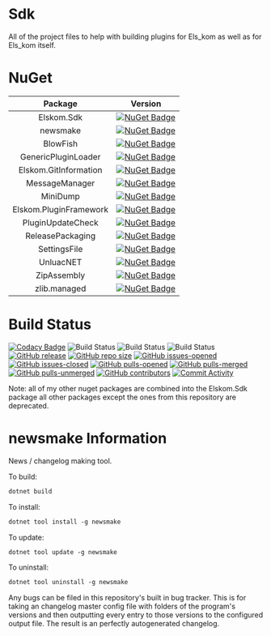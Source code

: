 # Sdk
All of the project files to help with building plugins for Els_kom as well as for Els_kom itself.

# NuGet


| Package | Version |
|:-------:|:-------:|
| Elskom.Sdk | [![NuGet Badge](https://buildstats.info/nuget/Elskom.Sdk?includePreReleases=true)](https://www.nuget.org/packages/Elskom.Sdk/) |
| newsmake | [![NuGet Badge](https://buildstats.info/nuget/newsmake?includePreReleases=true)](https://www.nuget.org/packages/newsmake/) |
| BlowFish | [![NuGet Badge](https://buildstats.info/nuget/BlowFish?includePreReleases=true)](https://www.nuget.org/packages/BlowFish/) |
| GenericPluginLoader | [![NuGet Badge](https://buildstats.info/nuget/GenericPluginLoader?includePreReleases=true)](https://www.nuget.org/packages/GenericPluginLoader/) |
| Elskom.GitInformation | [![NuGet Badge](https://buildstats.info/nuget/Elskom.GitInformation?includePreReleases=true)](https://www.nuget.org/packages/Elskom.GitInformation/) |
| MessageManager | [![NuGet Badge](https://buildstats.info/nuget/MessageManager?includePreReleases=true)](https://www.nuget.org/packages/MessageManager/) |
| MiniDump | [![NuGet Badge](https://buildstats.info/nuget/MiniDump?includePreReleases=true)](https://www.nuget.org/packages/MiniDump/) |
| Elskom.PluginFramework | [![NuGet Badge](https://buildstats.info/nuget/Elskom.PluginFramework?includePreReleases=true)](https://www.nuget.org/packages/Elskom.PluginFramework/) |
| PluginUpdateCheck | [![NuGet Badge](https://buildstats.info/nuget/PluginUpdateCheck?includePreReleases=true)](https://www.nuget.org/packages/PluginUpdateCheck/) |
| ReleasePackaging | [![NuGet Badge](https://buildstats.info/nuget/ReleasePackaging?includePreReleases=true)](https://www.nuget.org/packages/ReleasePackaging/) |
| SettingsFile | [![NuGet Badge](https://buildstats.info/nuget/SettingsFile?includePreReleases=true)](https://www.nuget.org/packages/SettingsFile/) |
| UnluacNET | [![NuGet Badge](https://buildstats.info/nuget/UnluacNET?includePreReleases=true)](https://www.nuget.org/packages/UnluacNET/) |
| ZipAssembly | [![NuGet Badge](https://buildstats.info/nuget/ZipAssembly?includePreReleases=true)](https://www.nuget.org/packages/ZipAssembly/) |
| zlib.managed | [![NuGet Badge](https://buildstats.info/nuget/zlib.managed?includePreReleases=true)](https://www.nuget.org/packages/zlib.managed/) |

# Build Status

[![Codacy Badge](https://api.codacy.com/project/badge/Grade/602ea77e56864263b58c05c7beaadf5f)](https://app.codacy.com/gh/Elskom/Sdk?utm_source=github.com&utm_medium=referral&utm_content=Elskom/Sdk&utm_campaign=Badge_Grade_Settings)
![Build Status](https://github.com/Elskom/Sdk/workflows/.NET%20Core%20%28build%20%26%20publish%20pre-release%29/badge.svg)
![Build Status](https://github.com/Elskom/Sdk/workflows/.NET%20Core%20%28build%20%26%20publish%20release%29/badge.svg)
![Build Status](https://github.com/Elskom/Sdk/workflows/.NET%20Core%20%28build%20pull%20request%29/badge.svg)
[![GitHub release](https://img.shields.io/github/release/Elskom/Sdk.svg)](https://GitHub.com/Elskom/Sdk/releases/)
[![GitHub repo size](https://img.shields.io/github/repo-size/Elskom/Sdk)](https://github.com/Elskom/Sdk)
[![GitHub issues-opened](https://img.shields.io/github/issues/Elskom/Sdk.svg)](https://GitHub.com/Elskom/Sdk/issues?q=is%3Aissue+is%3Aopened)
[![GitHub issues-closed](https://img.shields.io/github/issues-closed/Elskom/Sdk.svg)](https://GitHub.com/Elskom/Sdk/issues?q=is%3Aissue+is%3Aclosed)
[![GitHub pulls-opened](https://img.shields.io/github/issues-pr/Elskom/Sdk.svg)](https://GitHub.com/Elskom/Sdk/pulls?q=is%3Aissue+is%3Aopened)
[![GitHub pulls-merged](https://img.shields.io/github/issues-search/Elskom/Sdk?label=merged%20pull%20requests&query=is%3Apr%20is%3Aclosed%20is%3Amerged&color=darkviolet)](https://github.com/Elskom/Sdk/pulls?q=is%3Apr+is%3Aclosed+is%3Amerged)
[![GitHub pulls-unmerged](https://img.shields.io/github/issues-search/Elskom/Sdk?label=unmerged%20pull%20requests&query=is%3Apr%20is%3Aclosed%20is%3Aunmerged&color=red)](https://github.com/Elskom/Sdk/pulls?q=is%3Apr+is%3Aclosed+is%3Aunmerged)
[![GitHub contributors](https://img.shields.io/github/contributors/Elskom/Sdk.svg)](https://GitHub.com/Elskom/Sdk/graphs/contributors/)
[![Commit Activity](https://img.shields.io/github/commit-activity/m/badges/shields)]()

Note: all of my other nuget packages are combined into the Elskom.Sdk package all other packages except the ones from this repository are deprecated.

# newsmake Information

News / changelog making tool.

To build:

```ps
dotnet build
```

To install:

```ps
dotnet tool install -g newsmake
```

To update:

```ps
dotnet tool update -g newsmake
```

To uninstall:

```ps
dotnet tool uninstall -g newsmake
```

Any bugs can be filed in this repository's built in bug tracker.
This is for taking an changelog master config file with folders of the program's versions and then outputting every entry to those versions to the configured output file. The result is an perfectly autogenerated changelog.
